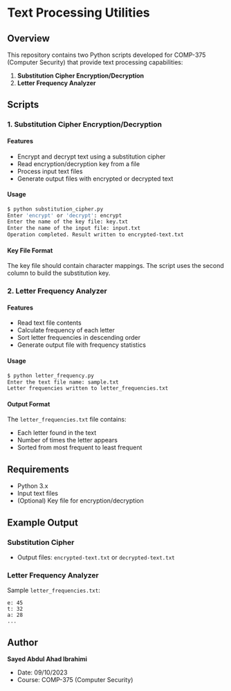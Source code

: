 # Text Processing Utilities

## Overview

This repository contains two Python scripts developed for COMP-375 (Computer Security) that provide text processing capabilities:

1. **Substitution Cipher Encryption/Decryption**
2. **Letter Frequency Analyzer**

## Scripts

### 1. Substitution Cipher Encryption/Decryption

#### Features

- Encrypt and decrypt text using a substitution cipher
- Read encryption/decryption key from a file
- Process input text files
- Generate output files with encrypted or decrypted text

#### Usage

```bash
$ python substitution_cipher.py
Enter 'encrypt' or 'decrypt': encrypt
Enter the name of the key file: key.txt
Enter the name of the input file: input.txt
Operation completed. Result written to encrypted-text.txt
```

#### Key File Format

The key file should contain character mappings. The script uses the second column to build the substitution key.

### 2. Letter Frequency Analyzer

#### Features

- Read text file contents
- Calculate frequency of each letter
- Sort letter frequencies in descending order
- Generate output file with frequency statistics

#### Usage

```bash
$ python letter_frequency.py
Enter the text file name: sample.txt
Letter frequencies written to letter_frequencies.txt
```

#### Output Format

The `letter_frequencies.txt` file contains:

- Each letter found in the text
- Number of times the letter appears
- Sorted from most frequent to least frequent

## Requirements

- Python 3.x
- Input text files
- (Optional) Key file for encryption/decryption

## Example Output

### Substitution Cipher

- Output files: `encrypted-text.txt` or `decrypted-text.txt`

### Letter Frequency Analyzer

Sample `letter_frequencies.txt`:

```
e: 45
t: 32
a: 28
...
```

## Author

**Sayed Abdul Ahad Ibrahimi**

- Date: 09/10/2023
- Course: COMP-375 (Computer Security)
